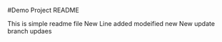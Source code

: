 #Demo Project README

This is simple readme file
New Line added
modeified new
New update branch updaes
